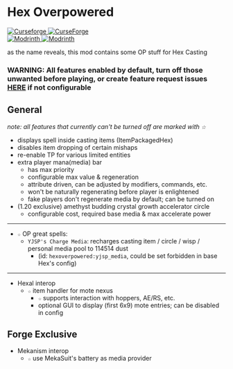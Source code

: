 # Hex Overpowered

[![Curseforge](https://badges.moddingx.org/curseforge/versions/1173074) ![CurseForge](https://badges.moddingx.org/curseforge/downloads/1173074)](https://www.curseforge.com/minecraft/mc-mods/hexoverpowered)  
[![Modrinth](https://badges.moddingx.org/modrinth/versions/PkhtCPsD) ![Modrinth](https://badges.moddingx.org/modrinth/downloads/PkhtCPsD)](https://modrinth.com/mod/hexoverpowered)

as the name reveals, this mod contains some OP stuff for Hex Casting

### WARNING: All features enabled by default, turn off those unwanted before playing, or create feature request issues [HERE](https://github.com/YukkuriC/HexOverpowered/issues) if not configurable

## General

_note: all features that currently can't be turned off are marked with `☆`_

-   displays spell inside casting items (ItemPackagedHex)
-   disables item dropping of certain mishaps
-   re-enable TP for various limited entities
-   extra player mana(media) bar
    -   has max priority
    -   configurable max value & regeneration
    -   attribute driven, can be adjusted by modifiers, commands, etc.
    -   won't be naturally regenerating before player is enlightened
    -   fake players don't regenerate media by default; can be turned on
-   (1.20 exclusive) amethyst budding crystal growth accelerator circle
    -   configurable cost, required base media & max accelerate power

---

-   `☆` OP great spells:
    -   `YJSP's Charge Media`: recharges casting item / circle / wisp / personal media pool to 114514 dust
        -   (id: `hexoverpowered:yjsp_media`, could be set forbidden in base Hex's config)

---

-   Hexal interop
    -   `☆` item handler for mote nexus
        -   `☆` supports interaction with hoppers, AE/RS, etc.
        -   optional GUI to display (first 6x9) mote entries; can be disabled in config

## Forge Exclusive

-   Mekanism interop
    -   `☆` use MekaSuit's battery as media provider
